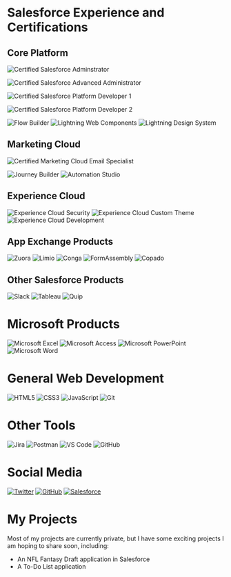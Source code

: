 # Salesforce Experience and Certifications

## Core Platform

![Certified Salesforce Adminstrator](https://img.shields.io/badge/Certified-Administrator-90D1FE?logo=salesforce)

![Certified Salesforce Advanced Administrator](https://img.shields.io/badge/Certified-Advanced%20Administrator-90D1FE?logo=salesforce)

![Certified Salesforce Platform Developer 1](https://img.shields.io/badge/Certified-Platform%20Developer%20I-8E9BEF?logo=salesforce)

![Certified Salesforce Platform Developer 2](https://img.shields.io/badge/Certified-Platform%20Developer%20II-8E9BEF?logo=salesforce)

![Flow Builder](https://img.shields.io/badge/-Flow%20Builder-16325C?logo=salesforce)
![Lightning Web Components](https://img.shields.io/badge/-Lightning%20Web%20Components-16325C?logo=salesforce)
![Lightning Design System](https://img.shields.io/badge/-Lightning%20Design%20System-16325C?logo=salesforce)

## Marketing Cloud

![Certified Marketing Cloud Email Specialist](https://img.shields.io/badge/Certified-Marketing%20Cloud%20Email%20Specialist-F6BD04?logo=salesforce)

![Journey Builder](https://img.shields.io/badge/-Journey%20Builder-F6BD04?logo=salesforce)
![Automation Studio](https://img.shields.io/badge/-Automation%20Studio-F6BD04?logo=salesforce)

## Experience Cloud
![Experience Cloud Security](https://img.shields.io/badge/-Experience%20Cloud%20Security-16325C?logo=salesforce)
![Experience Cloud Custom Theme](https://img.shields.io/badge/-Experience%20Cloud%20Custom%20Theme-16325C?logo=salesforce)
![Experience Cloud Development](https://img.shields.io/badge/-Experience%20Cloud%20Developement-16325C?logo=salesforce)

## App Exchange Products

![Zuora](https://img.shields.io/badge/-Zuora-384B5D)
![Limio](https://img.shields.io/badge/-Limio-F47C24)
![Conga](https://img.shields.io/badge/-Conga-ED1C24)
![FormAssembly](https://img.shields.io/badge/-FormAssembly-1A69EB)
![Copado](https://img.shields.io/badge/-Copado-00C3EF)

## Other Salesforce Products

![Slack](https://img.shields.io/badge/-Slack-611F69?logo=slack)
![Tableau](https://img.shields.io/badge/-Tableau-FF6D02?logo=tableau&logoColor=white)
![Quip](https://img.shields.io/badge/-Quip-F27557?logo=quip&logoColor=white)

# Microsoft Products

![Microsoft Excel](https://img.shields.io/badge/Microsoft_Excel-217346?logo=microsoft-excel&logoColor=white)
![Microsoft Access](https://img.shields.io/badge/Microsoft_Access-A4373A?logo=microsoft-access&logoColor=white)
![Microsoft PowerPoint](https://img.shields.io/badge/Microsoft_PowerPoint-B7472A?logo=microsoft-powerpoint&logoColor=white)
![Microsoft Word](https://img.shields.io/badge/Microsoft_Word-2B579A?logo=microsoft-word&logoColor=white)

# General Web Development

![HTML5](https://img.shields.io/badge/HTML5-%23E34F26.svg?logo=html5&logoColor=white)
![CSS3](https://img.shields.io/badge/CSS3-%231572B6.svg?logo=css3&logoColor=white)
![JavaScript](https://img.shields.io/badge/Javascript-%23323330.svg?logo=javascript&logoColor=%23F7DF1E)
![Git](https://img.shields.io/badge/-Git-F05032?logo=Git&logoColor=white)

# Other Tools

![Jira](https://img.shields.io/badge/Jira-%230A0FFF.svg?logo=jira&logoColor=white)
![Postman](https://img.shields.io/badge/Postman-FF6C37?logo=postman&logoColor=white)
![VS Code](https://img.shields.io/badge/-VS%20Code-007ACC?logo=Visual%20Studio%20Code)
![GitHub](https://img.shields.io/badge/-Github-181717?logo=github)

# Social Media

[![Twitter](https://img.shields.io/badge/Twitter-@EllieAtWHL-1DA1F2?logo=twitter)](https://twitter.com/EllieAtWHL)
[![GitHub](https://img.shields.io/badge/Github-EllieAtWHL-181717?logo=github)](https://github.com/EllieAtWHL)
[![Salesforce](https://img.shields.io/badge/Salesforce-EllieMatthewman-00A1E0?logo=Salesforce)](https://trailblazer.me/id/elliematthewman)

# My Projects

Most of my projects are currently private, but I have some exciting projects I am hoping to share soon, including:
 - An NFL Fantasy Draft application in Salesforce
 - A To-Do List application
<!--

### Hi there 👋

[![Foo](http://www.google.com.au/images/nav_logo7.png)](http://google.com.au/)

**EllieAtWHL/EllieAtWHL** is a ✨ _special_ ✨ repository because its `README.md` (this file) appears on your GitHub profile.

Here are some ideas to get you started:

- 🔭 I’m currently working on ...
- 🌱 I’m currently learning ...
- 👯 I’m looking to collaborate on ...
- 🤔 I’m looking for help with ...
- 💬 Ask me about ...
- 📫 How to reach me: ...
- 😄 Pronouns: ...
- ⚡ Fun fact: ...
-->
